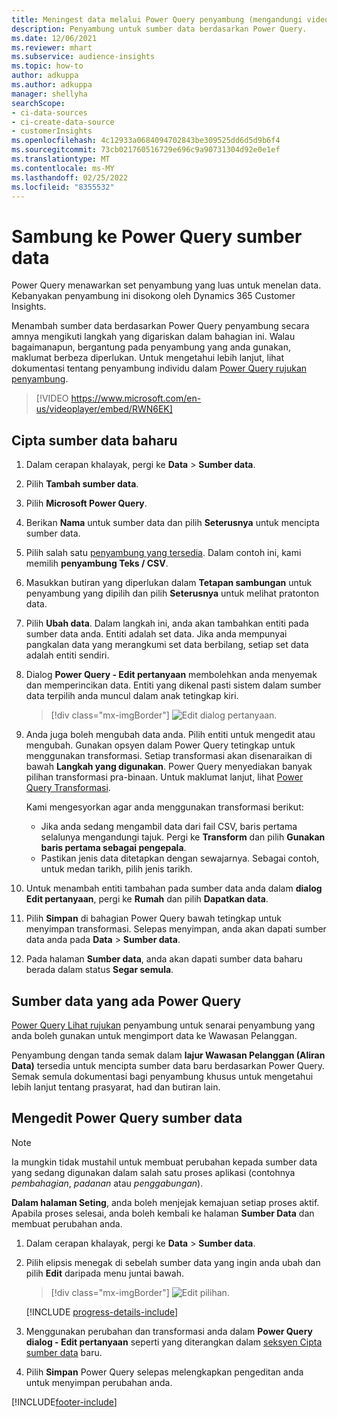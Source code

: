 ```yaml
---
title: Meningest data melalui Power Query penyambung (mengandungi video)
description: Penyambung untuk sumber data berdasarkan Power Query.
ms.date: 12/06/2021
ms.reviewer: mhart
ms.subservice: audience-insights
ms.topic: how-to
author: adkuppa
ms.author: adkuppa
manager: shellyha
searchScope:
- ci-data-sources
- ci-create-data-source
- customerInsights
ms.openlocfilehash: 4c12933a0684094702843be309525dd6d5d9b6f4
ms.sourcegitcommit: 73cb021760516729e696c9a90731304d92e0e1ef
ms.translationtype: MT
ms.contentlocale: ms-MY
ms.lasthandoff: 02/25/2022
ms.locfileid: "8355532"
---
```

# <a name="connect-to-a-power-query-data-source"></a>Sambung ke Power Query sumber data

Power Query menawarkan set penyambung yang luas untuk menelan data. Kebanyakan penyambung ini disokong oleh Dynamics 365 Customer Insights. 

Menambah sumber data berdasarkan Power Query penyambung secara amnya mengikuti langkah yang digariskan dalam bahagian ini. Walau bagaimanapun, bergantung pada penyambung yang anda gunakan, maklumat berbeza diperlukan. Untuk mengetahui lebih lanjut, lihat dokumentasi tentang penyambung individu dalam [Power Query rujukan penyambung](/power-query/connectors/).

> [!VIDEO https://www.microsoft.com/en-us/videoplayer/embed/RWN6EK]

## <a name="create-a-new-data-source"></a>Cipta sumber data baharu

1. Dalam cerapan khalayak, pergi ke **Data** > **Sumber data**.

1. Pilih **Tambah sumber data**.

1. Pilih **Microsoft Power Query**.

1. Berikan **Nama** untuk sumber data dan pilih **Seterusnya** untuk mencipta sumber data.

1. Pilih salah satu [penyambung yang tersedia](#available-power-query-data-sources). Dalam contoh ini, kami memilih **penyambung Teks / CSV**.

1. Masukkan butiran yang diperlukan dalam **Tetapan sambungan** untuk penyambung yang dipilih dan pilih **Seterusnya** untuk melihat pratonton data.

1. Pilih **Ubah data**. Dalam langkah ini, anda akan tambahkan entiti pada sumber data anda. Entiti adalah set data. Jika anda mempunyai pangkalan data yang merangkumi set data berbilang, setiap set data adalah entiti sendiri.

1. Dialog **Power Query - Edit pertanyaan** membolehkan anda menyemak dan memperincikan data. Entiti yang dikenal pasti sistem dalam sumber data terpilih anda muncul dalam anak tetingkap kiri.

   > [!div class="mx-imgBorder"]
   > ![Edit dialog pertanyaan.](media/data-manager-configure-edit-queries.png "Edit dialog pertanyaan")

1. Anda juga boleh mengubah data anda. Pilih entiti untuk mengedit atau mengubah. Gunakan opsyen dalam Power Query tetingkap untuk menggunakan transformasi. Setiap transformasi akan disenaraikan di bawah **Langkah yang digunakan**. Power Query menyediakan banyak pilihan transformasi pra-binaan. Untuk maklumat lanjut, lihat [Power Query Transformasi](/power-query/power-query-what-is-power-query#transformations).

   Kami mengesyorkan agar anda menggunakan transformasi berikut:

   - Jika anda sedang mengambil data dari fail CSV, baris pertama selalunya mengandungi tajuk. Pergi ke **Transform** dan pilih **Gunakan baris pertama sebagai pengepala**.
   - Pastikan jenis data ditetapkan dengan sewajarnya. Sebagai contoh, untuk medan tarikh, pilih jenis tarikh.

1. Untuk menambah entiti tambahan pada sumber data anda dalam **dialog Edit pertanyaan**, pergi ke **Rumah** dan pilih **Dapatkan data**.

1. Pilih **Simpan** di bahagian Power Query bawah tetingkap untuk menyimpan transformasi. Selepas menyimpan, anda akan dapati sumber data anda pada **Data** > **Sumber data**.

1. Pada halaman **Sumber data**, anda akan dapati sumber data baharu berada dalam status **Segar semula**.

## <a name="available-power-query-data-sources"></a>Sumber data yang ada Power Query

[Power Query Lihat rujukan](/power-query/connectors/) penyambung untuk senarai penyambung yang anda boleh gunakan untuk mengimport data ke Wawasan Pelanggan. 

Penyambung dengan tanda semak dalam **lajur Wawasan Pelanggan (Aliran Data)** tersedia untuk mencipta sumber data baru berdasarkan Power Query. Semak semula dokumentasi bagi penyambung khusus untuk mengetahui lebih lanjut tentang prasyarat, had dan butiran lain.

## <a name="edit-power-query-data-sources"></a>Mengedit Power Query sumber data

> [!NOTE]
> Ia mungkin tidak mustahil untuk membuat perubahan kepada sumber data yang sedang digunakan dalam salah satu proses aplikasi (contohnya *pembahagian*, *padanan* atau *penggabungan*). 
>
> **Dalam halaman Seting**, anda boleh menjejak kemajuan setiap proses aktif. Apabila proses selesai, anda boleh kembali ke halaman **Sumber Data** dan membuat perubahan anda.

1. Dalam cerapan khalayak, pergi ke **Data** > **Sumber data**.

2. Pilih elipsis menegak di sebelah sumber data yang ingin anda ubah dan pilih **Edit** daripada menu juntai bawah.

   > [!div class="mx-imgBorder"]
   > ![Edit pilihan.](media/edit-option-data-sources.png "Edit pilihan")

   [!INCLUDE [progress-details-include](../includes/progress-details-pane.md)]
   
3. Menggunakan perubahan dan transformasi anda dalam **Power Query dialog - Edit pertanyaan** seperti yang diterangkan dalam [seksyen Cipta sumber data](#create-a-new-data-source) baru.

4. Pilih **Simpan** Power Query selepas melengkapkan pengeditan anda untuk menyimpan perubahan anda.


[!INCLUDE[footer-include](../includes/footer-banner.md)]

